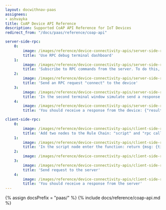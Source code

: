 ```yaml
---
layout: docwithnav-paas
assignees:
- ashvayka
title: CoAP Device API Reference 
description: Supported CoAP API Reference for IoT Devices
redirect_from: "/docs/paas/reference/coap-api"

server-side-rpc:
    0:
        image: /images/reference/device-connectivity-apis/server-side-rpc-coap-1-paas.png 
        title: 'Use RPC debug terminal dashboard'
    1:
        image: /images/reference/device-connectivity-apis/server-side-rpc-coap-2-paas.png
        title: 'Subscribe to RPC commands from the server. To do this, in the first terminal window send GET request with observe flag'
    2:
        image: /images/reference/device-connectivity-apis/server-side-rpc-coap-3-paas.png
        title: 'Send an RPC request "connect" to the device'
    3:
        image: /images/reference/device-connectivity-apis/server-side-rpc-coap-4-paas.png
        title: 'In the second terminal window simulate send a response from the device to the server'
    4:
        image: /images/reference/device-connectivity-apis/server-side-rpc-coap-5-paas.png
        title: 'You should receive a response from the device: {"result":"ok"}'

client-side-rpc:
    0:
        image: /images/reference/device-connectivity-apis/client-side-rpc-1-paas.png
        title: 'Add two nodes to the Rule Chain: "script" and "rpc call reply"'
    1:
        image: /images/reference/device-connectivity-apis/client-side-rpc-2-paas.png
        title: 'In the script node enter the function: return {msg: {time:String(new Date())}, metadata: metadata, msgType: msgType};'
    2:
        image: /images/reference/device-connectivity-apis/client-side-rpc-3-paas.png
    3:
        image: /images/reference/device-connectivity-apis/client-side-rpc-coap-4-paas.png
        title: 'Send request to the server'
    4:
        image: /images/reference/device-connectivity-apis/client-side-rpc-coap-5-paas.png
        title: 'You should receive a response from the server'
---
```


{% assign docsPrefix = "paas/" %}
{% include docs/reference/coap-api.md %}
